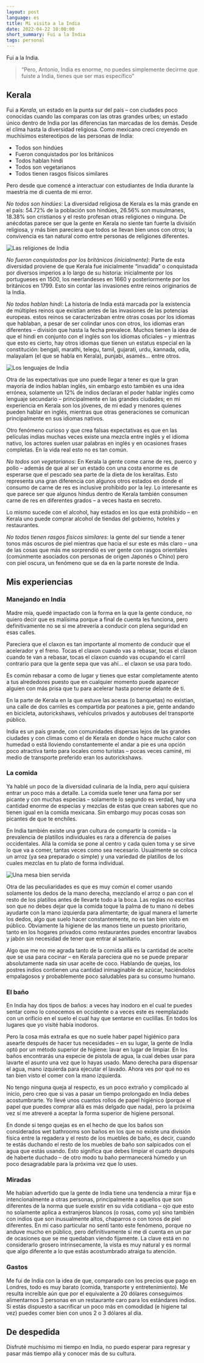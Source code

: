 ```yaml
---
layout: post
language: es
title: Mi visita a la India
date: 2022-04-22 10:00:00
short_summary: Fui a la India
tags: personal
---  
```


Fui a la India.

> “Pero, Antonio, India es enorme, no puedes simplemente decirme que fuiste a India, tienes que ser mas específico”

## Kerala

Fui a *Kerala*, un estado en la punta sur del país – con ciudades poco conocidas cuando las comparas con las otras grandes urbes; un estado único dentro de India por las diferencias tan marcadas de los demás. Desde el clima hasta la diversidad religiosa.
Como mexicano crecí creyendo en muchísimos estereotipos de las personas de India:

 - Todos son hindúes
 - Fueron conquistados por los británicos
 - Todos hablan hindi
 - Todos son vegetarianos
 - Todos tienen rasgos físicos similares

Pero desde que comencé a interactuar con estudiantes de India durante la maestría me di cuenta de mi error.

*No todos son hindúes*: La diversidad religiosa de Kerala es la más grande en el país: 54.72% de la población son hindúes, 26.56% son musulmanes, 18.38% son cristianos y el resto profesan otras religiones o ninguna. De anécdotas parece ser que la gente en Kerala no siente tan fuerte la división religiosa, y más bien pareciera que todos se llevan bien unos con otros; la convivencia es tan natural como entre personas de religiones diferentes.

![Las religiones de India](https://ik.imagekit.io/thatcsharpguy/posts/india/pie.jpg?ik-sdk-version=javascript-1.4.3&updatedAt=1650638539023)

*No fueron conquistados por los británicos (inicialmente)*: Parte de esta diversidad proviene de que Kerala fue inicialmente “invadida” o conquistada por diversos imperios a lo largo de su historia: inicialmente por los portugueses en 1500, los neerlandeses en 1660 y posteriormente por los británicos en 1799. Esto sin contar las invasiones entre reinos originarios de la India.

*No todos hablan hindi*: La historia de India está marcada por la existencia de múltiples reinos que existían antes de las invasiones de las potencias europeas. estos reinos se caracterizaban entre otras cosas por los idiomas que hablaban, a pesar de ser colindar unos con otros, los idiomas eran diferentes – división que hasta la fecha prevalece. Muchos tienen la idea de que el hindi en conjunto con el inglés son los idiomas oficiales – y mientras que esto es cierto, hay otros idiomas que tienen un estatus especial en la constitución: bengalí, marathi, telegu, tamil, gujarati, urdu, kannada, odia, malayalam (el que se habla en Kerala), punjabi, asamés… entre otros.

![Los lenguajes de India](https://ik.imagekit.io/thatcsharpguy/posts/india/Official_language_map_of_India_by_state_and_union_territory__claimed_and_disputed_hatched_.png?ik-sdk-version=javascript-1.4.3&updatedAt=1650638539632)

Otra de las expectativas que uno puede llegar a tener es que la gran mayoría de indios hablan inglés, sin embargo esto también es una idea errónea, solamente un 12% de indios declaran el poder hablar inglés como lenguaje secundario – principalmente en las grandes ciudades; en mi experiencia en Kerala son los jóvenes, de mi edad y menores quienes pueden hablar en inglés, mientras que otras generaciones se comunican principalmente en sus idiomas nativos.

Otro fenómeno curioso y que crea falsas expectativas es que en las películas indias muchas veces existe una mezcla entre inglés y el idioma nativo, los actores suelen usar palabras en inglés y en ocasiones frases completas. En la vida real esto no es tan común.

*No todos son vegetarianos*: En Kerala la gente come carne de res, puerco y pollo – además de que al ser un estado con una costa enorme es de esperarse que el pescado sea parte de la dieta de los keralitas. Esto representa una gran diferencia con algunos otros estados en donde el consumo de carne de res es inclusive prohibido por la ley. Lo interesante es que parece ser que algunos hindus dentro de Kerala también consumen carne de res en diferentes grados – a veces hasta en secreto.

Lo mismo sucede con el alcohol, hay estados en los que está prohibido – en Kerala uno puede comprar alcohol de tiendas del gobierno, hoteles y restaurantes.

*No todos tienen rasgos físicos similares*: la gente del sur tiende a tener tonos más oscuros de piel mientras que hacia el sur este es más claro – una de las cosas que más me sorprendió es ver gente con rasgos orientales (comúnmente asociados con personas de origen Japonés o Chino) pero con piel oscura, un fenómeno que se da en la parte noreste de India.

## Mis experiencias

### Manejando en India

Madre mía, quedé impactado con la forma en la que la gente conduce, no quiero decir que es malísima porque a final de cuenta les funciona, pero definitivamente no se si me atrevería a conducir con plena seguridad en esas calles.

Pareciera que el claxon es tan importante al momento de conducir que el acelerador y el freno. Tocas el claxon cuando vas a rebasar, tocas el claxon cuando te van a rebasar, tocas el claxon cuando vas ocupando el carril contrario para que la gente sepa que vas ahí… el claxon se usa para todo.

Es común rebasar a como de lugar y tienes que estar completamente atento a tus alrededores puesto que en cualquier momento puede aparecer alguien con más prisa que tu para acelerar hasta ponerse delante de ti.

En la parte de Kerala en la que estuve las aceras (o banquetas) no existian, una calle de dos carriles es compartida por peatones a pie, gente andando en bicicleta, autorickshaws, vehículos privados y autobuses del transporte público.

India es un país grande, con comunidades dispersas lejos de las grandes ciudades y con climas como el de Kerala en donde o hace mucho calor con humedad o está lloviendo constantemente el andar a pie es una opción poco atractiva tanto para locales como turistas – pocas veces caminé, mi medio de transporte preferido eran los autorickshaws.

### La comida

Ya hablé un poco de la diversidad culinaria de la India, pero aquí quisiera entrar un poco más a detalle. La comida suele tener una fama por ser picante y con muchas especias – solamente lo segundo es verdad, hay una cantidad enorme de especias y mezclas de estas que crean sabores que no tienen igual en la comida mexicana. Sin embargo muy pocas cosas son picantes de que te enchiles.

En India también existe una gran cultura de compartir la comida – la prevalencia de platillos individuales es rara a diferencia de países occidentales. Allá la comida se pone al centro y cada quien toma y se sirve lo que va a comer, tantas veces como sea necesario. Usualmente se coloca un arroz (ya sea preparado o simple) y una variedad de platillos de los cuales mezclas en tu plato de forma individual.

![Una mesa bien servida](https://ik.imagekit.io/thatcsharpguy/posts/india/IMG_9136.jpg?ik-sdk-version=javascript-1.4.3&updatedAt=1650638539312)

Otra de las peculiaridades es que es muy común el comer usando solamente los dedos de la mano derecha, mezclando el arroz o pan con el resto de los platillos antes de llevarte todo a la boca. Las reglas no escritas son que no debes dejar que la comida toque la palma de tu mano ni debes ayudarte con la mano izquierda para alimentarte; de igual manera el lamerte los dedos, algo que suelo hacer constantemente, no es tan bien visto en público. Obviamente la higiene de las manos tiene un puesto prioritario, tanto en los hogares privados como restaurantes puedes encontrar lavabos y jabón sin necesidad de tener que entrar al sanitario.

Algo que me no me agrada tanto de la comida allá es la cantidad de aceite que se usa para cocinar – en Kerala pareciera que no se puede preparar absolutamente nada sin usar aceite de coco. Hablando de quejas, los postres indios contienen una cantidad inimaginable de azúcar, haciéndolos empalagosos y probablemente poco saludables para su consumo humano.

### El baño

En India hay dos tipos de baños: a veces hay inodoro en el cual te puedes sentar como lo conocemos en occidente o a veces este es reemplazado con un orificio en el suelo el cual hay que sentarse en cuclillas. En todos los lugares que yo visité había inodoros.

Pero la cosa más extraña es que no suele haber papel higiénico para asearte después de hacer tus necesidades – en su lugar, la gente de India optó por un método superior de higiene: lavar en lugar de limpiar. En los baños encontrarás una especie de pistola de agua, la cual debes usar para lavarte el asunto una vez que lo hayas usado. Mano derecha para dispensar el agua, mano izquierda para ejecutar el lavado. Ahora ves por qué no es tan bien visto el comer con la mano izquierda.

No tengo ninguna queja al respecto, es un poco extraño y complicado al inicio, pero creo que si vas a pasar un tiempo prolongado en India debes acostumbrarte. Yo llevé unos cuantos rollos de papel higiénico (porque el papel que puedes comprar allá es más delgado que nada), pero la próxima vez sí me atreveré a aceptar la forma superior de higiene personal.

En donde si tengo quejas es en el hecho de que los baños son considerados wet bathrooms son baños en los que no existe una división física entre la regadera y el resto de los muebles de baño, es decir, cuando te estás duchando el resto de los muebles de baño son salpicados con el agua que estás usando. Esto significa que debes limpiar el cuarto después de haberte duchado – de otro modo tu baño permanecerá húmedo y un poco desagradable para la próxima vez que lo uses.

### Miradas

Me habían advertido que la gente de India tiene una tendencia a mirar fija e intencionalmente a otras personas, principalmente a aquellos que son diferentes de la norma que suele existir en su vida cotidiana – ojo que esto no solamente aplica a extranjeros blancos (o rosas, como yo) sino también con indios que son inusualmente altos, chaparros o con tonos de piel diferentes. En mi caso particular no sentí tanto este fenómeno, porque no anduve mucho en público, pero definitivamente sí me di cuenta en un par de ocasiones que se me quedaban viendo fijamente. La clave está en no considerarlo grosero intrinsecamente, la vista es muy natural y es normal que algo diferente a lo que estás acostumbrado atraiga tu atención.

### Gastos

Me fui de India con la idea de que, comparado con los precios que pago en Londres, todo es muy barato (comida, transporte y entretenimiento). Me resulta increíble aún que por el equivalente a 20 dólares conseguimos alimentarnos 3 personas en un restaurante caro para los estándares indios. Si estás dispuesto a sacrificar un poco más en comodidad (e higiene tal vez) puedes comer bien con unos 2 o 3 dólares al día.

## De despedida

Disfruté muchísimo mi tiempo en India, no puedo esperar para regresar y pasar más tiempo allá y conocer más de su cultura.
